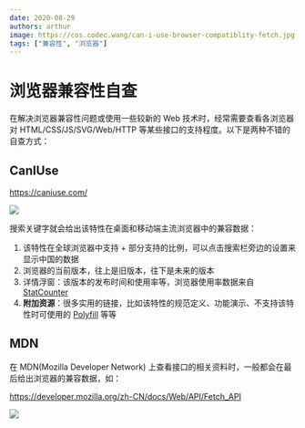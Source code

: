 ```yaml
---
date: 2020-08-29
authors: arthur
image: https://cos.codec.wang/can-i-use-browser-compatiblity-fetch.jpg
tags: ["兼容性", "浏览器"]
---
```


# 浏览器兼容性自查

在解决浏览器兼容性问题或使用一些较新的 Web 技术时，经常需要查看各浏览器对 HTML/CSS/JS/SVG/Web/HTTP 等某些接口的支持程度。以下是两种不错的自查方式：

## CanIUse

https://caniuse.com/

<!--truncate-->

![](https://cos.codec.wang/can-i-use-browser-compatiblity-fetch.jpg)

搜索关键字就会给出该特性在桌面和移动端主流浏览器中的兼容数据：

1. 该特性在全球浏览器中支持 + 部分支持的比例，可以点击搜索栏旁边的设置来显示中国的数据
2. 浏览器的当前版本，往上是旧版本，往下是未来的版本
3. 详情浮窗：该版本的发布时间和使用率等，浏览器使用率数据来自 [StatCounter](https://gs.statcounter.com/)
4. **附加资源**：很多实用的链接，比如该特性的规范定义、功能演示、不支持该特性时可使用的 [Polyfill](./polyfill-and-shim.md) 等等

## MDN

在 MDN(Mozilla Developer Network) 上查看接口的相关资料时，一般都会在最后给出浏览器的兼容数据，如：

https://developer.mozilla.org/zh-CN/docs/Web/API/Fetch_API

![](https://cos.codec.wang/mdn-browser-compatiblity-fetch-api.jpg)
